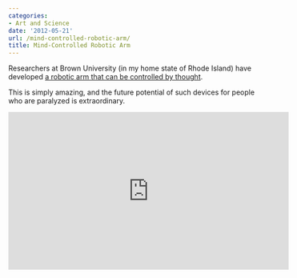 ```yaml
---
categories:
- Art and Science
date: '2012-05-21'
url: /mind-controlled-robotic-arm/
title: Mind-Controlled Robotic Arm
---
```


Researchers at Brown University (in my home state of Rhode Island) have developed <a href="http://www.theverge.com/2012/5/16/3025072/mind-controlled-robotic-arm-study">a robotic arm that can be controlled by thought</a>.

This is simply amazing, and the future potential of such devices for people who are paralyzed is extraordinary.

<div class="fluid-vids"><iframe class="alignc" width="560" height="315" src="https://www.youtube.com/embed/ogBX18maUiM?rel=0" frameborder="0" allowfullscreen></iframe></div>